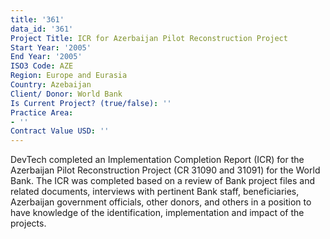 ```yaml
---
title: '361'
data_id: '361'
Project Title: ICR for Azerbaijan Pilot Reconstruction Project
Start Year: '2005'
End Year: '2005'
ISO3 Code: AZE
Region: Europe and Eurasia
Country: Azebaijan
Client/ Donor: World Bank
Is Current Project? (true/false): ''
Practice Area:
- ''
Contract Value USD: ''
---
```


DevTech completed an Implementation Completion Report (ICR) for the Azerbaijan Pilot Reconstruction Project (CR 31090 and 31091) for the World Bank. The ICR was completed based on a review of Bank project files and related documents, interviews with pertinent Bank staff, beneficiaries, Azerbaijan government officials, other donors, and others in a position to have knowledge of the identification, implementation and impact of the projects.